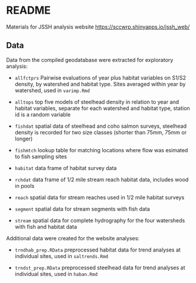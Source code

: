 # README

Materials for JSSH analysis website https://sccwrp.shinyapps.io/jssh_web/

## Data

Data from the compiled geodatabase were extracted for exploratory analysis:

* `allfctprs` Pairwise evaluations of year plus habitat variables on S1/S2 density, by watershed and habitat type. Sites averaged within year by watershed, used in `varimp.Rmd`

* `alltops` top five models of steelhead density in relation to year and habitat variables, separate for each watershed and habitat type, station id is a random variable

* `fishdat` spatial data of steelhead and coho salmon surveys, steelhead density is recorded for two size classes (shorter than 75mm, 75mm or longer)

* `fishmtch` lookup table for matching locations where flow was esimated to fish sampling sites

* `habitat` data frame of habitat survey data

* `rchdat` data frame of 1/2 mile stream reach habitat data, includes wood in pools

* `reach` spatial data for stream reaches used in 1/2 mile habitat surveys

* `segment` spatial data for stream segments with fish data

* `stream` spatial data for complete hydrography for the four watersheds with fish and habitat data

Additional data were created for the website analyses:

* `trndhab_prep.RData` preprocessed habitat data for trend analyses at individual sites, used in `saltrends.Rmd`

* `trndst_prep.RData` preprocessed steelhead data for trend analyses at individual sites, used in `haban.Rmd`
